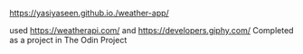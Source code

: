 https://yasiyaseen.github.io./weather-app/

used https://weatherapi.com/ and https://developers.giphy.com/ 
Completed as a project in The Odin Project
